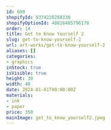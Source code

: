 ```yaml
---
id: 609
shopifyId: 9374220288330
shopifyOptionId: 48828485796170
order: 14
title: Get to Know Yourself 2
slug: get-to-know-yourself-2
url: art-works/get-to-know-yourself-2
aliases: []
categories:
- graphics
inStock: true
isVisible: true
height: 30
width: 40
date: 2024-01-01T00:00:00Z
materials:
- ink
- paper
price: 350
mainImage: get_to_know_yourself2.jpeg
---
```

